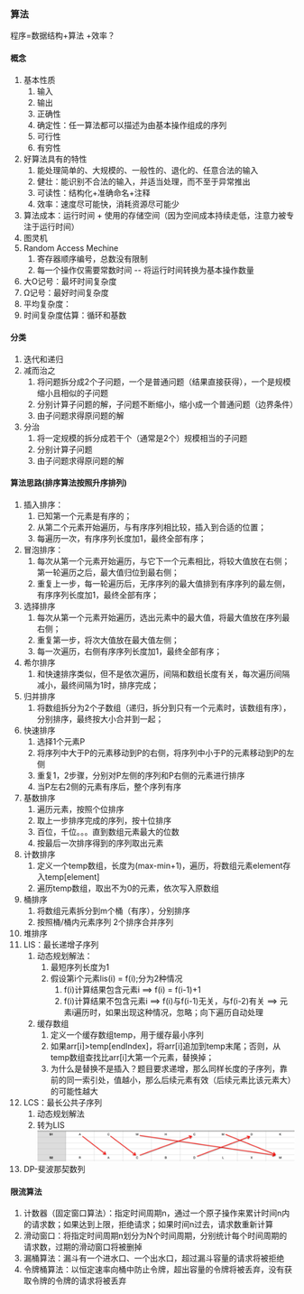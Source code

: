 ### 算法
程序=数据结构+算法  +效率？
#### 概念
1. 基本性质
    1. 输入
    2. 输出
    3. 正确性
    4. 确定性：任一算法都可以描述为由基本操作组成的序列
    5. 可行性
    6. 有穷性
2. 好算法具有的特性
    1. 能处理简单的、大规模的、一般性的、退化的、任意合法的输入
    2. 健壮：能识别不合法的输入，并适当处理，而不至于异常推出
    3. 可读性：结构化+准确命名+注释
    4. 效率：速度尽可能快，消耗资源尽可能少
3. 算法成本：运行时间 + 使用的存储空间（因为空间成本持续走低，注意力被专注于运行时间）
4. 图灵机
5. Random Access Mechine
    1. 寄存器顺序编号，总数没有限制
    2. 每一个操作仅需要常数时间 -- 将运行时间转换为基本操作数量
6. 大O记号：最坏时间复杂度
7. Ω记号：最好时间复杂度
8. 平均复杂度：
9. 时间复杂度估算：循环和基数

#### 分类
1. 迭代和递归
2. 减而治之 
    1. 将问题拆分成2个子问题，一个是普通问题（结果直接获得），一个是规模缩小且相似的子问题
    2. 分别计算子问题的解，子问题不断缩小，缩小成一个普通问题（边界条件）
    3. 由子问题求得原问题的解
3. 分治
    1. 将一定规模的拆分成若干个（通常是2个）规模相当的子问题
    2. 分别计算子问题
    3. 由子问题求得原问题的解


#### 算法思路(排序算法按照升序排列)
1. 插入排序：
   1. 已知第一个元素是有序的； 
   2. 从第二个元素开始遍历，与有序序列相比较，插入到合适的位置；
   3. 每遍历一次，有序序列长度加1，最终全部有序；
2. 冒泡排序：
   1. 每次从第一个元素开始遍历，与它下一个元素相比，将较大值放在右侧；第一轮遍历之后，最大值归位到最右侧；
   2. 重复上一步，每一轮遍历后，无序序列的最大值排到有序序列的最左侧，有序序列长度加1，最终全部有序；
3. 选择排序
   1. 每次从第一个元素开始遍历，选出元素中的最大值，将最大值放在序列最右侧；
   2. 重复第一步，将次大值放在最大值左侧；
   3. 每一次遍历，右侧有序序列长度加1，最终全部有序；
4. 希尔排序
   1. 和快速排序类似，但不是依次遍历，间隔和数组长度有关，每次遍历间隔减小，最终间隔为1时，排序完成；
5. 归并排序
   1. 将数组拆分为2个子数组（递归，拆分到只有一个元素时，该数组有序），分别排序，最终按大小合并到一起；
6. 快速排序
   1. 选择1个元素P
   2. 将序列中大于P的元素移动到P的右侧，将序列中小于P的元素移动到P的左侧
   3. 重复1，2步骤，分别对P左侧的序列和P右侧的元素进行排序
   4. 当P左右2侧的元素有序后，整个序列有序
7. 基数排序
   1. 遍历元素，按照个位排序
   2. 取上一步排序完成的序列，按十位排序
   3. 百位，千位。。。直到数组元素最大的位数
   4. 按最后一次排序得到的序列取出元素
8. 计数排序
   1. 定义一个temp数组，长度为(max-min+1)，遍历，将数组元素element存入temp\[element]
   2. 遍历temp数组，取出不为0的元素，依次写入原数组
9. 桶排序
   1. 将数组元素拆分到m个桶（有序），分别排序
   2. 按照桶/桶内元素序列 2个排序合并序列
10. 堆排序
11. LIS：最长递增子序列
    1. 动态规划解法：
       1. 最短序列长度为1
       2. 假设第i个元素lis(i) = f(i);分为2种情况
          1. f(i)计算结果包含元素i ==> f(i) = f(i-1)+1
          2. f(i)计算结果不包含元素i ==> f(i)与f(i-1)无关，与f(i-2)有关 ==> 元素i遍历时，如果出现这种情况，忽略；向下遍历自动处理
    2. 缓存数组
       1. 定义一个缓存数组temp，用于缓存最小序列
       2. 如果arr\[i]>temp\[endIndex]，将arr\[i]追加到temp末尾；否则，从temp数组查找比arr\[i]大第一个元素，替换掉；
       3. 为什么是替换不是插入？题目要求递增，那么同样长度的子序列，靠前的同一索引处，值越小，那么后续元素有效（后续元素比该元素大）的可能性越大
12. LCS：最长公共子序列
    1. 动态规划解法
    2. 转为LIS ![lcs-lis](../img/algo-LCS-LIS.png)
13. DP-斐波那契数列


#### 限流算法
1. 计数器（固定窗口算法）：指定时间周期n，通过一个原子操作来累计时间n内的请求数；如果达到上限，拒绝请求；如果时间n过去，请求数重新计算
2. 滑动窗口：将指定时间周期n划分为N个时间周期，分别统计每个时间周期的请求数，过期的滑动窗口将被删掉
3. 漏桶算法：漏斗有一个进水口、一个出水口，超过漏斗容量的请求将被拒绝
4. 令牌桶算法：以恒定速率向桶中防止令牌，超出容量的令牌将被丢弃，没有获取令牌的令牌的请求将被丢弃

